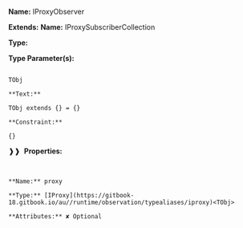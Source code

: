 **Name:** IProxyObserver

**Extends:** **Name:** IProxySubscriberCollection

**Type:**

**Type Parameter(s):**

```**Name:**

TObj

**Text:**

TObj extends {} = {}

**Constraint:**

{}

```

❱❱&nbsp;&nbsp;**Properties:**

&nbsp;&nbsp;&nbsp;&nbsp;&nbsp;
```
**Name:** proxy

**Type:** [IProxy](https://gitbook-18.gitbook.io/au//runtime/observation/typealiases/iproxy)<TObj>

**Attributes:** ✘ Optional

```

